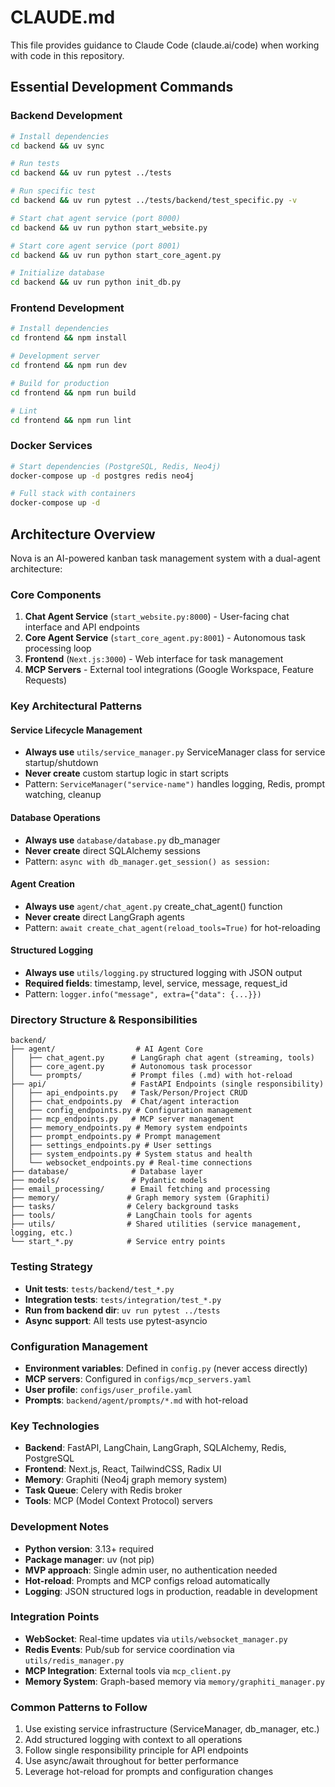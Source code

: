 # CLAUDE.md

This file provides guidance to Claude Code (claude.ai/code) when working with code in this repository.

## Essential Development Commands

### Backend Development
```bash
# Install dependencies
cd backend && uv sync

# Run tests
cd backend && uv run pytest ../tests

# Run specific test
cd backend && uv run pytest ../tests/backend/test_specific.py -v

# Start chat agent service (port 8000)
cd backend && uv run python start_website.py

# Start core agent service (port 8001)
cd backend && uv run python start_core_agent.py

# Initialize database
cd backend && uv run python init_db.py
```

### Frontend Development
```bash
# Install dependencies
cd frontend && npm install

# Development server
cd frontend && npm run dev

# Build for production
cd frontend && npm run build

# Lint
cd frontend && npm run lint
```

### Docker Services
```bash
# Start dependencies (PostgreSQL, Redis, Neo4j)
docker-compose up -d postgres redis neo4j

# Full stack with containers
docker-compose up -d
```

## Architecture Overview

Nova is an AI-powered kanban task management system with a dual-agent architecture:

### Core Components
1. **Chat Agent Service** (`start_website.py:8000`) - User-facing chat interface and API endpoints
2. **Core Agent Service** (`start_core_agent.py:8001`) - Autonomous task processing loop
3. **Frontend** (`Next.js:3000`) - Web interface for task management
4. **MCP Servers** - External tool integrations (Google Workspace, Feature Requests)

### Key Architectural Patterns

#### Service Lifecycle Management
- **Always use** `utils/service_manager.py` ServiceManager class for service startup/shutdown
- **Never create** custom startup logic in start scripts
- Pattern: `ServiceManager("service-name")` handles logging, Redis, prompt watching, cleanup

#### Database Operations
- **Always use** `database/database.py` db_manager
- **Never create** direct SQLAlchemy sessions
- Pattern: `async with db_manager.get_session() as session:`

#### Agent Creation
- **Always use** `agent/chat_agent.py` create_chat_agent() function
- **Never create** direct LangGraph agents
- Pattern: `await create_chat_agent(reload_tools=True)` for hot-reloading

#### Structured Logging
- **Always use** `utils/logging.py` structured logging with JSON output
- **Required fields**: timestamp, level, service, message, request_id
- Pattern: `logger.info("message", extra={"data": {...}})`

### Directory Structure & Responsibilities

```
backend/
├── agent/                  # AI Agent Core
│   ├── chat_agent.py      # LangGraph chat agent (streaming, tools)
│   ├── core_agent.py      # Autonomous task processor
│   └── prompts/           # Prompt files (.md) with hot-reload
├── api/                   # FastAPI Endpoints (single responsibility)
│   ├── api_endpoints.py   # Task/Person/Project CRUD
│   ├── chat_endpoints.py  # Chat/agent interaction
│   ├── config_endpoints.py # Configuration management
│   ├── mcp_endpoints.py   # MCP server management
│   ├── memory_endpoints.py # Memory system endpoints
│   ├── prompt_endpoints.py # Prompt management
│   ├── settings_endpoints.py # User settings
│   ├── system_endpoints.py # System status and health
│   └── websocket_endpoints.py # Real-time connections
├── database/              # Database layer
├── models/                # Pydantic models
├── email_processing/      # Email fetching and processing
├── memory/               # Graph memory system (Graphiti)
├── tasks/                # Celery background tasks
├── tools/                # LangChain tools for agents
├── utils/                # Shared utilities (service management, logging, etc.)
└── start_*.py            # Service entry points
```

### Testing Strategy
- **Unit tests**: `tests/backend/test_*.py`
- **Integration tests**: `tests/integration/test_*.py`
- **Run from backend dir**: `uv run pytest ../tests`
- **Async support**: All tests use pytest-asyncio

### Configuration Management
- **Environment variables**: Defined in `config.py` (never access directly)
- **MCP servers**: Configured in `configs/mcp_servers.yaml`
- **User profile**: `configs/user_profile.yaml`
- **Prompts**: `backend/agent/prompts/*.md` with hot-reload

### Key Technologies
- **Backend**: FastAPI, LangChain, LangGraph, SQLAlchemy, Redis, PostgreSQL
- **Frontend**: Next.js, React, TailwindCSS, Radix UI
- **Memory**: Graphiti (Neo4j graph memory system)
- **Task Queue**: Celery with Redis broker
- **Tools**: MCP (Model Context Protocol) servers

### Development Notes
- **Python version**: 3.13+ required
- **Package manager**: uv (not pip)
- **MVP approach**: Single admin user, no authentication needed
- **Hot-reload**: Prompts and MCP configs reload automatically
- **Logging**: JSON structured logs in production, readable in development

### Integration Points
- **WebSocket**: Real-time updates via `utils/websocket_manager.py`
- **Redis Events**: Pub/sub for service coordination via `utils/redis_manager.py`
- **MCP Integration**: External tools via `mcp_client.py`
- **Memory System**: Graph-based memory via `memory/graphiti_manager.py`

### Common Patterns to Follow
1. Use existing service infrastructure (ServiceManager, db_manager, etc.)
2. Add structured logging with context to all operations
3. Follow single responsibility principle for API endpoints
4. Use async/await throughout for better performance
5. Leverage hot-reload for prompts and configuration changes